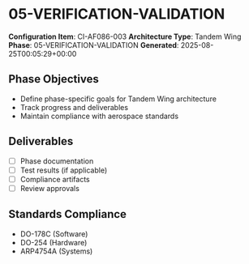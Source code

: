 # 05-VERIFICATION-VALIDATION

**Configuration Item**: CI-AF086-003
**Architecture Type**: Tandem Wing
**Phase**: 05-VERIFICATION-VALIDATION
**Generated**: 2025-08-25T00:05:29+00:00

## Phase Objectives
- Define phase-specific goals for Tandem Wing architecture
- Track progress and deliverables
- Maintain compliance with aerospace standards

## Deliverables
- [ ] Phase documentation
- [ ] Test results (if applicable)
- [ ] Compliance artifacts
- [ ] Review approvals

## Standards Compliance
- DO-178C (Software)
- DO-254 (Hardware)
- ARP4754A (Systems)
